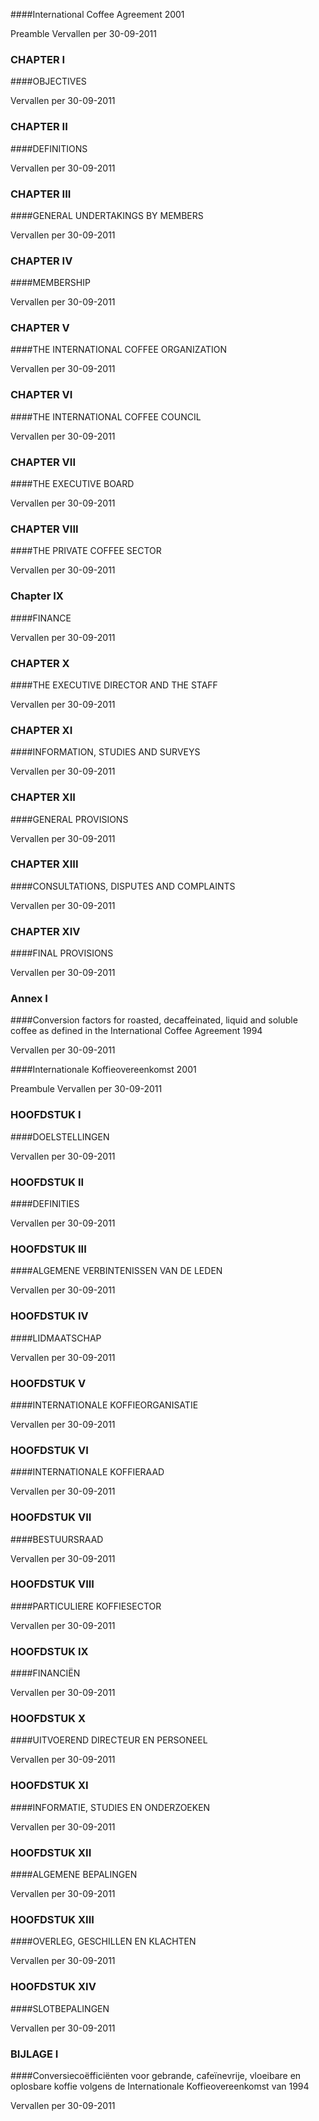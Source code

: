 <meta http-equiv='Content-Type' content='text/html; charset=utf-8' />


####International Coffee Agreement 2001

Preamble 
Vervallen per 30-09-2011 

### CHAPTER  I  

####OBJECTIVES

Vervallen per 30-09-2011 

### CHAPTER  II  

####DEFINITIONS

Vervallen per 30-09-2011 

### CHAPTER III 

####GENERAL UNDERTAKINGS BY MEMBERS

Vervallen per 30-09-2011 

### CHAPTER  IV  

####MEMBERSHIP

Vervallen per 30-09-2011 

### CHAPTER V 

####THE INTERNATIONAL COFFEE ORGANIZATION

Vervallen per 30-09-2011 

### CHAPTER VI 

####THE INTERNATIONAL COFFEE COUNCIL

Vervallen per 30-09-2011 

### CHAPTER VII 

####THE EXECUTIVE BOARD

Vervallen per 30-09-2011 

### CHAPTER VIII 

####THE PRIVATE COFFEE SECTOR

Vervallen per 30-09-2011 

### Chapter  IX  

####FINANCE

Vervallen per 30-09-2011 

### CHAPTER X 

####THE EXECUTIVE DIRECTOR AND THE STAFF

Vervallen per 30-09-2011 

### CHAPTER XI 

####INFORMATION, STUDIES AND SURVEYS

Vervallen per 30-09-2011 

### CHAPTER XII 

####GENERAL PROVISIONS

Vervallen per 30-09-2011 

### CHAPTER XIII 

####CONSULTATIONS, DISPUTES AND COMPLAINTS

Vervallen per 30-09-2011 

### CHAPTER XIV 

####FINAL PROVISIONS

Vervallen per 30-09-2011 

### Annex  I 

####Conversion factors for roasted, decaffeinated, liquid and soluble coffee as defined in the International Coffee Agreement 1994

Vervallen per 30-09-2011 

####Internationale Koffieovereenkomst 2001

Preambule 
Vervallen per 30-09-2011 

### HOOFDSTUK  I  

####DOELSTELLINGEN

Vervallen per 30-09-2011 

### HOOFDSTUK  II  

####DEFINITIES

Vervallen per 30-09-2011 

### HOOFDSTUK III 

####ALGEMENE VERBINTENISSEN VAN DE LEDEN

Vervallen per 30-09-2011 

### HOOFDSTUK  IV  

####LIDMAATSCHAP

Vervallen per 30-09-2011 

### HOOFDSTUK V 

####INTERNATIONALE KOFFIEORGANISATIE

Vervallen per 30-09-2011 

### HOOFDSTUK VI 

####INTERNATIONALE KOFFIERAAD

Vervallen per 30-09-2011 

### HOOFDSTUK  VII  

####BESTUURSRAAD

Vervallen per 30-09-2011 

### HOOFDSTUK VIII 

####PARTICULIERE KOFFIESECTOR

Vervallen per 30-09-2011 

### HOOFDSTUK  IX  

####FINANCIËN

Vervallen per 30-09-2011 

### HOOFDSTUK X 

####UITVOEREND DIRECTEUR EN PERSONEEL

Vervallen per 30-09-2011 

### HOOFDSTUK XI 

####INFORMATIE, STUDIES EN ONDERZOEKEN

Vervallen per 30-09-2011 

### HOOFDSTUK XII 

####ALGEMENE BEPALINGEN

Vervallen per 30-09-2011 

### HOOFDSTUK XIII 

####OVERLEG, GESCHILLEN EN KLACHTEN

Vervallen per 30-09-2011 

### HOOFDSTUK  XIV  

####SLOTBEPALINGEN

Vervallen per 30-09-2011 

### BIJLAGE  I 

####Conversiecoëfficiënten voor gebrande, cafeïnevrije, vloeibare en oplosbare koffie volgens de Internationale Koffieovereenkomst van 1994

Vervallen per 30-09-2011 

